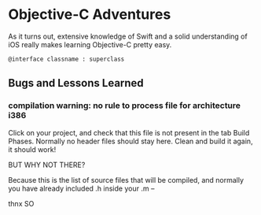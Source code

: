 # Objective-C Adventures

As it turns out, extensive knowledge of Swift and a solid understanding of iOS really makes learning Objective-C pretty easy.

```
@interface classname : superclass

```

## Bugs and Lessons Learned

### compilation warning: no rule to process file for architecture i386

Click on your project, and check that this file is not present in the tab Build Phases. Normally no header files should stay here. Clean and build it again, it should work!

BUT WHY NOT THERE?

Because this is the list of source files that will be compiled, and normally you have already included <file>.h inside your <file>.m –

thnx SO
